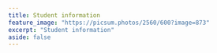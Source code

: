 ```yaml
---
title: Student information
feature_image: "https://picsum.photos/2560/600?image=873"
excerpt: "Student information"
aside: false
---
```


